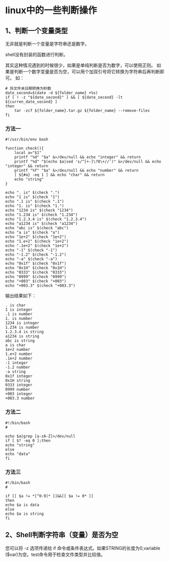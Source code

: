 # linux中的一些判断操作

## 1、判断一个变量类型

无非就是判断一个变量是字符串还是数字。

shell没有封装的函数进行判断。

其实这种情况遇到的时候很少，如果是单纯判断是否为数字，可以使用正则。
如果是判断一个数字变量是否为空，可以用个加双引号将它转换为字符串后再判断即可。
如：
```
# 将文件夹日期转换为秒数
date_second=$(date -d ${folder_name} +%s)
if [ ! -z "${date_second}" ] && [ ${date_second} -lt ${curren_date_second} ]
then
    tar -zcf ${folder_name}.tar.gz ${folder_name} --remove-files
fi
```

### 方法一
```
#!/usr/bin/env bash

function check(){
    local a="$1"
    printf "%d" "$a" &>/dev/null && echo "integer" && return
    printf "%d" "$(echo $a|sed 's/^[+-]\?0\+//')" &>/dev/null && echo "integer" && return
    printf "%f" "$a" &>/dev/null && echo "number" && return
    [ ${#a} -eq 1 ] && echo "char" && return
    echo "string"
}

echo ". is" $(check ".")
echo "1 is" $(check "1")
echo ".1 is" $(check ".1")
echo "1. is" $(check "1.")
echo "1234 is" $(check "1234")
echo "1.234 is" $(check "1.234")
echo "1.2.3.4 is" $(check "1.2.3.4")
echo "a1234 is" $(check "a1234")
echo "abc is" $(check "abc")
echo "a is" $(check "a")
echo "1e+2" $(check "1e+2")
echo "1.e+2" $(check "1e+2")
echo ".1e+2" $(check "1e+2")
echo "-1" $(check "-1")
echo "-1.2" $(check "-1.2")
echo "-a" $(check "-a")
echo "0x1f" $(check "0x1f")
echo "0x1H" $(check "0x1H")
echo "0333" $(check "0333")
echo "0999" $(check "0999")
echo "+003" $(check "+003")
echo "+003.3" $(check "+003.3")
```
输出结果如下：
```
. is char
1 is integer
.1 is number
1. is number
1234 is integer
1.234 is number
1.2.3.4 is string
a1234 is string
abc is string
a is char
1e+2 number
1.e+2 number
.1e+2 number
-1 integer
-1.2 number
-a string
0x1f integer
0x1H string
0333 integer
0999 number
+003 integer
+003.3 number
```
### 方法二
```
#!/bin/bash
#

echo $a|grep [a-zA-Z]>/dev/null
if [ $? -eq 0 ];then
echo "string"
else
echo "data"
fi
```
### 方法三
```
#!/bin/bash
#

if [[ $a != *[^0-9]* ]]&&[[ $a != 0* ]]
then
echo $a is data
else
echo $a is string
fi
```

## 2、Shell判断字符串（变量）是否为空
您可以将 -z 选项传递给 if 命令或条件表达式。如果STRING的长度为0,variable ($var)为空。test命令用于检查文件类型并比较值。












